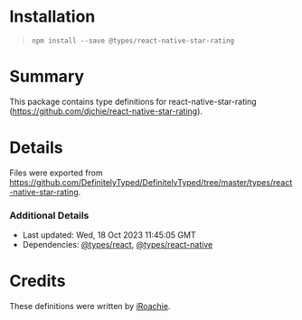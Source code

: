 # Installation
> `npm install --save @types/react-native-star-rating`

# Summary
This package contains type definitions for react-native-star-rating (https://github.com/djchie/react-native-star-rating).

# Details
Files were exported from https://github.com/DefinitelyTyped/DefinitelyTyped/tree/master/types/react-native-star-rating.

### Additional Details
 * Last updated: Wed, 18 Oct 2023 11:45:05 GMT
 * Dependencies: [@types/react](https://npmjs.com/package/@types/react), [@types/react-native](https://npmjs.com/package/@types/react-native)

# Credits
These definitions were written by [iRoachie](https://github.com/iRoachie).
